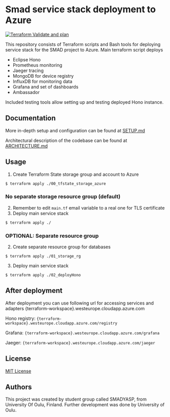 # Smad service stack deployment to Azure

[![Terraform Validate and plan](https://github.com/smaddis/smad-deploy-azure/actions/workflows/terraform-plan.yml/badge.svg)](https://github.com/smaddis/smad-deploy-azure/actions/workflows/terraform-plan.yml)

This repository consists of Terraform scripts and Bash tools for deploying service stack for the SMAD project to Azure. Main terraform script deploys
- Eclipse Hono
- Prometheus monitoring
- Jaeger tracing
- MongoDB for device registry
- InfluxDB for monitoring data
- Grafana and set of dashboards
- Ambassador

Included testing tools allow setting up and testing deployed Hono instance.

## Documentation

More in-depth setup and configuration can be found at [SETUP.md](./docs/SETUP.md)

Architectural description of the codebase can be found at [ARCHITECTURE.md](./docs/ARCHITECTURE.md)

## Usage

1. Create Terraform State storage group and account to Azure
```bash
$ terraform apply ./00_tfstate_storage_azure
```
### No separate storage resource group (default)

2. Remember to edit `main.tf` email variable to a real one for TLS certificate
2. Deploy main service stack

```bash
$ terraform apply ./
```

### OPTIONAL: Separate resource group

2. Create separate resource group for databases
```
$ terraform apply ./01_storage_rg
```

3. Deploy main service stack
```
$ terraform apply ./02_deployHono
```

## After deployment

After deployment you can use following url for accessing services and adapters {terraform-workspace}.westeurope.cloudapp.azure.com

Hono registry: `{terraform-workspace}.westeurope.cloudapp.azure.com/registry`

Grafana: `{terraform-workspace}.westeurope.cloudapp.azure.com/grafana`

Jaeger: `{terraform-workspace}.westeurope.cloudapp.azure.com/jaeger`

## License
[MIT License](./LICENSE)

## Authors

This project was created by student group called SMADYASP, from University Of Oulu, Finland. Further development was done by University of Oulu. 
